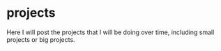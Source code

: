 # projects
Here I will post the projects that I will be doing over time, including small projects or big projects.

